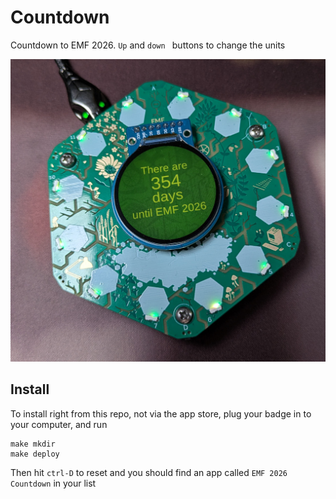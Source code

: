 # Countdown

Countdown to EMF 2026. `Up` and `down ` buttons to change the units

![badge](badge.jpg)

## Install

To install right from this repo, not via the app store, plug your badge in to your computer, and run

```
make mkdir
make deploy
```

Then hit `ctrl-D` to reset and you should find an app called `EMF 2026 Countdown` in your list
